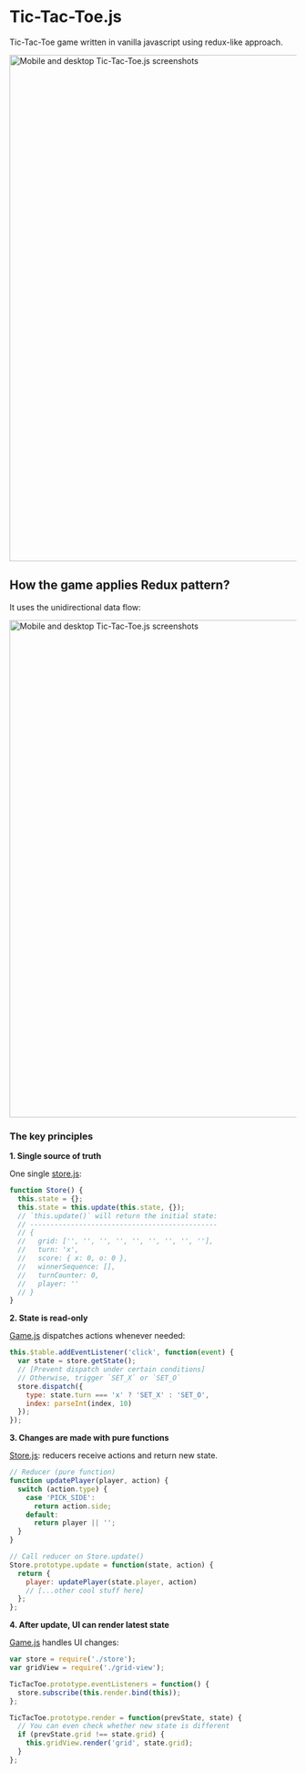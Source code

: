 # Tic-Tac-Toe.js

Tic-Tac-Toe game written in vanilla javascript using redux-like approach.


<img src="https://raw.githubusercontent.com/ramonvictor/tic-tac-toe-js/master/assets/tic-tac-toe.png" width="888" height="auto" alt="Mobile and desktop Tic-Tac-Toe.js screenshots">

## How the game applies Redux pattern?

It uses the unidirectional data flow:

<img src="https://raw.githubusercontent.com/ramonvictor/tic-tac-toe-js/master/assets/tic-tac-toe-js-data-flow.png" width="872" height="auto" alt="Mobile and desktop Tic-Tac-Toe.js screenshots">

### The key principles

**1. Single source of truth** 

One single [store.js](https://github.com/ramonvictor/tic-tac-toe-js/blob/master/src/store.js):

```javascript
function Store() {
  this.state = {};
  this.state = this.update(this.state, {});
  // `this.update()` will return the initial state:
  // ----------------------------------------------
  // {
  //   grid: ['', '', '', '', '', '', '', '', ''],
  //   turn: 'x',
  //   score: { x: 0, o: 0 },
  //   winnerSequence: [],
  //   turnCounter: 0,
  //   player: ''
  // }
}
```

**2. State is read-only**

[Game.js](https://github.com/ramonvictor/tic-tac-toe-js/blob/master/src/game.js) dispatches actions whenever needed:

```javascript
this.$table.addEventListener('click', function(event) {
  var state = store.getState();
  // [Prevent dispatch under certain conditions]
  // Otherwise, trigger `SET_X` or `SET_O`
  store.dispatch({
    type: state.turn === 'x' ? 'SET_X' : 'SET_O',
    index: parseInt(index, 10)
  });
});
```

**3. Changes are made with pure functions**

[Store.js](https://github.com/ramonvictor/tic-tac-toe-js/blob/master/src/store.js): reducers receive actions and return new state.

```javascript
// Reducer (pure function)
function updatePlayer(player, action) {
  switch (action.type) {
    case 'PICK_SIDE':
      return action.side;
    default:
      return player || '';
  }
}

// Call reducer on Store.update()
Store.prototype.update = function(state, action) {
  return {
    player: updatePlayer(state.player, action)
    // [...other cool stuff here]
  };
};
```

**4. After update, UI can render latest state**

[Game.js](https://github.com/ramonvictor/tic-tac-toe-js/blob/master/src/game.js) handles UI changes:

```javascript
var store = require('./store');
var gridView = require('./grid-view');

TicTacToe.prototype.eventListeners = function() {
  store.subscribe(this.render.bind(this));
};

TicTacToe.prototype.render = function(prevState, state) {
  // You can even check whether new state is different
  if (prevState.grid !== state.grid) {
    this.gridView.render('grid', state.grid);
  }
};
```


